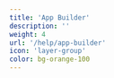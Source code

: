 ```yaml
---
title: 'App Builder'
description: ''
weight: 4
url: '/help/app-builder'
icon: 'layer-group'
color: bg-orange-100
---
```

